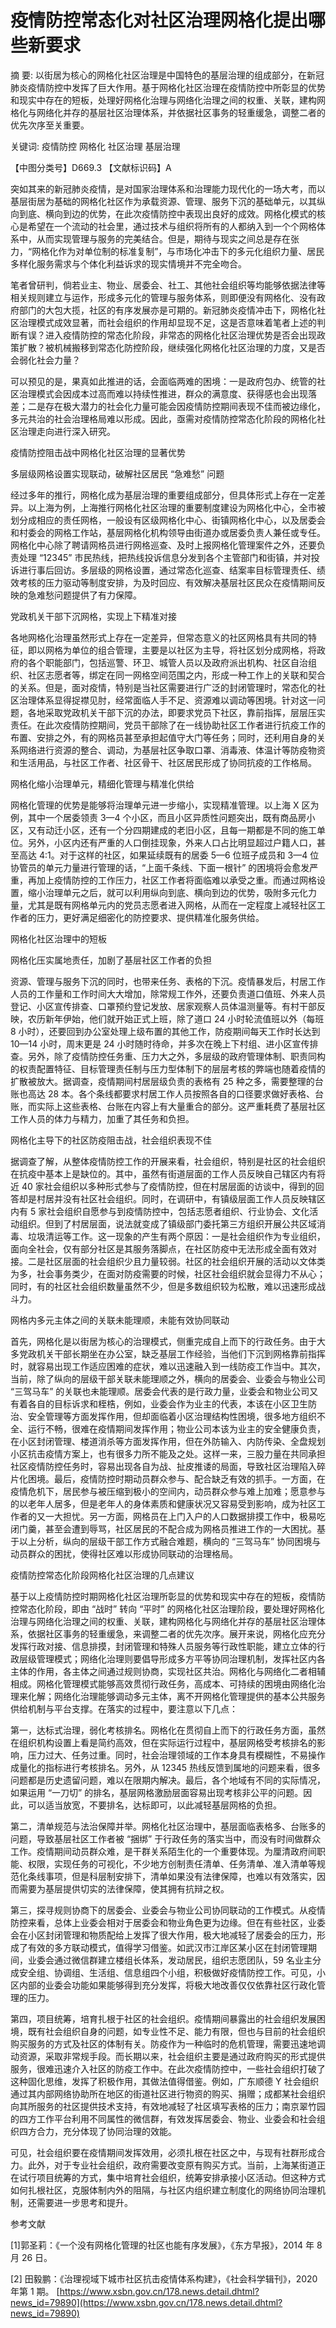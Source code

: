 # 疫情防控常态化对社区治理网格化提出哪些新要求
摘 要: 以街居为核心的网格化社区治理是中国特色的基层治理的组成部分，在新冠肺炎疫情防控中发挥了巨大作用。基于网格化社区治理在疫情防控中所彰显的优势和现实中存在的短板，处理好网格化治理与网络化治理之间的权重、关联，建构网格化与网络化并存的基层社区治理体系，并依据社区事务的轻重缓急，调整二者的优先次序至关重要。

关键词: 疫情防控 网格化 社区治理 基层治理

【中图分类号】D669.3 【文献标识码】A

突如其来的新冠肺炎疫情，是对国家治理体系和治理能力现代化的一场大考，而以基层街居为基础的网格化社区作为承载资源、管理、服务下沉的基础单元，以其纵向到底、横向到边的优势，在此次疫情防控中表现出良好的成效。网格化模式的核心是希望在一个流动的社会里，通过技术与组织将所有的人都纳入到一个个网格体系中，从而实现管理与服务的完美结合。但是，期待与现实之间总是存在张力，“网格化作为对单位制的标准复制”，与市场化冲击下的多元化组织力量、居民多样化服务需求与个体化利益诉求的现实情境并不完全吻合。

笔者曾研判，倘若业主、物业、居委会、社工、其他社会组织等均能够依据法律等相关规则建立与运作，形成多元化的管理与服务体系，则即便没有网格化、没有政府部门的大包大揽，社区的有序发展亦是可期的。新冠肺炎疫情冲击下，网格化社区治理模式成效显著，而社会组织的作用却显现不足，这是否意味着笔者上述的判断有误？进入疫情防控的常态化阶段，非常态的网格化社区治理优势是否会出现政策扩散？被机械搬移到常态化防控阶段，继续强化网格化社区治理的力度，又是否会弱化社会力量？

可以预见的是，果真如此推进的话，会面临两难的困境：一是政府包办、统管的社区治理模式会因成本过高而难以持续性推进，群众的满意度、获得感也会出现落差；二是存在极大潜力的社会化力量可能会因疫情防控期间表现不佳而被边缘化，多元共治的社会治理格局难以形成。因此，亟需对疫情防控常态化阶段的网格化社区治理走向进行深入研究。

疫情防控阻击战中网格化社区治理的显著优势

多层级网格设置实现联动，破解社区居民 “急难愁” 问题

经过多年的推行，网格化成为基层治理的重要组成部分，但具体形式上存在一定差异。以上海为例，上海推行网格化社区治理的重要制度建设为网格化中心，全市被划分成相应的责任网格，一般设有区级网格化中心、街镇网格化中心，以及居委会和村委会的网格工作站，基层网格化机构领导由街道办或居委负责人兼任或专任。网格化中心除了聘请网格员进行网格巡查、及时上报网格化管理案件之外，还要负责处理 “12345” 市民热线，把热线投诉信息分发到各个主管部门和街镇，并对投诉进行事后回访。多层级的网格设置，通过常态化巡查、结案率目标管理责任、绩效考核的压力驱动等制度安排，为及时回应、有效解决基层社区民众在疫情期间反映的急难愁问题提供了有力保障。

党政机关干部下沉网格，实现上下精准对接

各地网格化治理虽然形式上存在一定差异，但常态意义的社区网格具有共同的特征，即以网格为单位的组合管理，主要是以社区为主导，将社区划分成网格，将政府的各个职能部门，包括巡警、环卫、城管人员以及政府派出机构、社区自治组织、社区志愿者等，绑定在同一网格空间范围之内，形成一种工作上的关联和契合的关系。但是，面对疫情，特别是当社区需要进行广泛的封闭管理时，常态化的社区治理体系显得捉襟见肘，经常面临人手不足、资源难以调动等困境。针对这一问题，各地采取党政机关干部下沉的办法，即要求党员下社区，靠前指挥，层层压实责任。在此次疫情防控期间，党员干部除了在一线协助社区工作者进行抗疫工作的布置、安排之外，有的网格员甚至承担起值守大门等任务；同时，还利用自身的关系网络进行资源的整合、调动，为基层社区争取口罩、消毒液、体温计等防疫物资和生活用品，与社区工作者、社区骨干、社区居民形成了协同抗疫的工作格局。

网格化缩小治理单元，精细化管理与精准化供给

网格化管理的优势是能够将治理单元进一步缩小，实现精准管理。以上海 X 区为例，其中一个居委领责 3—4 个小区，而且小区异质性问题突出，既有商品房小区，又有动迁小区，还有一个分四期建成的老旧小区，且每一期都是不同的施工单位。另外，小区内还有严重的人口倒挂现象，外来人口占比明显超过户籍人口，甚至高达 4:1。对于这样的社区，如果延续既有的居委 5—6 位班子成员和 3—4 位协管员的单元力量进行管理的话，“上面千条线、下面一根针” 的困境将会愈发严重，再加上疫情防控的工作压力，社区工作者将面临难以承受之重。而通过网格设置，缩小治理单元之后，就可以利用纵向到底、横向到边的优势，吸附多元化力量，尤其是既有网格单元内的党员志愿者进入网格，从而在一定程度上减轻社区工作者的压力，更好满足细密化的防控要求、提供精准化服务供给。

网格化社区治理中的短板

网格化压实属地责任，加剧了基层社区工作者的负担

资源、管理与服务下沉的同时，也带来任务、表格的下沉。疫情暴发后，村居工作人员的工作量和工作时间大大增加，除常规工作外，还要负责道口值班、外来人员登记、小区宣传排查、口罩预约登记发放、居家观察人员体温测量等。有村干部反映，农历新年伊始，他们就开始正式上班，除了道口 24 小时轮流值班以外（每班 8 小时），还要回到办公室处理上级布置的其他工作，防疫期间每天工作时长达到 10—14 小时，周末更是 24 小时随时待命，并多次在晚上下村组、进小区宣传排查。另外，除了疫情防控任务重、压力大之外，多层级的政府管理体制、职责同构的权责配置特征、目标管理责任制与压力型体制下的层层考核的弊端也随着疫情的扩散被放大。据调查，疫情期间村居层级负责的表格有 25 种之多，需要整理的台账也高达 28 本。各个条线都要求村居工作人员按照各自的口径要求做好表格、台账，而实际上这些表格、台账在内容上有大量重合的部分。这严重耗费了基层社区工作人员的体力与精力，加重了其任务和负担。

网格化主导下的社区防疫阻击战，社会组织表现不佳

据调查了解，从整体疫情防控工作的开展来看，社会组织，特别是社区的社会组织在抗疫中基本上是缺位的。其中，虽然有街道层面的工作人员反映自己辖区内有将近 40 家社会组织以多种形式参与了疫情防控，但在村居层面的访谈中，得到的回答却是村居并没有社区社会组织。同时，在调研中，有镇级层面工作人员反映辖区内有 5 家社会组织自愿参与到疫情防控中，包括志愿者组织、行业协会、文化活动组织。但到了村居层面，说法就变成了镇级部门委托第三方组织开展公共区域消毒、垃圾清运等工作。这一现象的产生有两个原因：一是社会组织作为专业组织，面向全社会，仅有部分社区是其服务落脚点，在社区防疫中无法形成全面有效对接。二是社区层面的社会组织少且力量较弱。社区的社会组织开展的活动以文体类为多，社会事务类少，在面对防疫需要的时候，社区社会组织就会显得力不从心；同时，有的社区社会组织数量虽然不少，但是多数组织较为松散，难以迅速形成战斗力。

网格内多元主体之间的关联未能理顺，未能有效协同联动

首先，网格化是以街居为核心的治理模式，侧重完成自上而下的行政任务。由于大多党政机关干部长期坐在办公室，缺乏基层工作经验，当他们下沉到网格靠前指挥时，就容易出现工作适应困难的症状，难以迅速融入到一线防疫工作当中。其次，当前，除了纵向的层级干部关联未能理顺之外，横向的居委会、业委会与物业公司 “三驾马车” 的关联也未能理顺。居委会代表的是行政力量，业委会和物业公司又有着各自的目标诉求和桎梏，例如，业委会作为业主的代表，本该在小区卫生防治、安全管理等方面发挥作用，但却面临着小区治理结构性困境，很多地方组织不全、运行不畅，很难在疫情期间发挥作用；物业公司本该为业主的安全健康负责，在小区封闭管理、楼道消杀等方面发挥作用，但在外防输入、内防传染、全盘规划小区抗击疫情方案上，也有很多力所不能及之处。这样一来，三股力量在共同承担社区疫情防控任务时，容易出现各自为战、扯皮推诿的局面，导致社区治理陷入碎片化困境。最后，疫情防控时期动员群众参与、配合缺乏有效的抓手。一方面，在疫情危机下，居民参与被压缩到极小的空间内，动员群众参与难上加难；愿意参与的以老年人居多，但是老年人的身体素质和健康状况又容易受到影响，成为社区工作者的又一大担忧。另一方面，网格员在上门入户的人口数据排摸工作中，极易吃闭门羹，甚至会遭到辱骂，社区居民的不配合成为网格员推进工作的一大困扰。基于以上分析，纵向的层级干部工作方式融合难题，横向的 “三驾马车” 协同困境与动员群众的困扰，使得社区难以形成协同联动的治理格局。

疫情防控常态化阶段网格化社区治理的几点建议

基于以上疫情防控时期网格化社区治理所彰显的优势和现实中存在的短板，疫情防控常态化阶段，即由 “战时” 转向 “平时” 的网格化社区治理阶段，要处理好网格化治理与网络化治理之间的权重、关联，建构网格化与网络化并存的基层社区治理体系，依据社区事务的轻重缓急，来调整二者的优先次序。展开来说，网格化应充分发挥行政对接、信息排摸，封闭管理和特殊人员服务等行政性职能，建立立体的行政层级管理模式；网络化治理则要倡导形成多方平等协同治理机制，发挥社区内各主体的作用，各主体之间通过规则协商，实现社区共治。网格化与网络化二者相辅相成。网格化管理模式能够高效贯彻行政任务，高成本、可持续的困境由网络化治理来化解；网络化治理能够调动多元主体，离不开网格化管理提供的基本公共服务供给机制与平台支撑。在落实的过程中，要注意以下几点：

第一，达标式治理，弱化考核排名。网格化在贯彻自上而下的行政任务方面，虽然在组织机构设置上看是简约高效，但在实际运行过程中，基层网格受考核排名的影响，压力过大、任务过重。同时，社会治理领域的工作本身具有模糊性，不易操作成量化的指标进行考核排名。另外，从 12345 热线反馈到属地的问题来看，很多问题都是历史遗留问题，难以在限期内解决。最后，各个地域有不同的实际情况，如果运用 “一刀切” 的排名，基层网格激励层面容易出现考核非公平的问题。因此，可以适当放宽，不要排名，达标即可，以此减轻基层网格的负担。

第二，清单规范与法治保障并举。网格化社区治理中，基层面临表格多、台账多的问题，导致基层社区工作者被 “捆绑” 于行政任务的落实当中，而没有时间做群众工作。疫情期间动员群众难，是干群关系陌生化的一个重要体现。为厘清政府间职能、权限，实现任务的可视化，不少地方创制责任清单、任务清单、准入清单等规范化条线事项，但是科层制安排下，清单如果没有法律保障，也难以有效落实，因而需要为基层提供切实的法律保障，使其拥有抗辩之权。

第三，探寻规则协商下的居委会、业委会与物业公司协同联动的工作模式。从疫情防控来看，总体上业委会相对于居委会和物业角色更为边缘。但在有些社区，业委会在小区封闭管理和物质配给上发挥了很大作用，极大地减轻了居委会的压力，形成了有效的多方联动模式，值得学习借鉴。如武汉市江岸区某小区在封闭管理期间，业委会通过微信群建立楼组长体系，发动居民，组织志愿团队，59 名业主分成安全组、协调组、生活组、信息组四个小组，积极做好疫情防控工作。可见，小区内部的业委会功能如果能够得到充分发挥，将极大地改善仅仅依靠社区行政化管理的压力。

第四，项目统筹，培育扎根于社区的社会组织。疫情期间暴露出的社会组织发展困境，既有社会组织自身的问题，如专业性不足、能力有限，但也与目前的社会组织购买服务的方式及社区的体制有关。防疫作为一种临时的危机管理，需要迅速地调动资源，采取非常规手段。而长期以来，社会组织主要是通过政府购买的形式提供服务，很难迅速介入社区的防疫工作中。在此次疫情防控中，一些社会组织打破了这种固化思维，发挥了积极作用，其做法值得借鉴。例如，广东顺德 Y 社会组织通过其内部网络协助所在地区的街道社区进行物资的购买、捐赠；成都某社会组织向其所服务的社区提供技术支持，有效地减轻了社区填写表格的压力；南京翠竹园的四方工作平台利用不同属性的微信群，有效发挥居委会、物业、业委会和社会组织四方合力，充分体现了协同治理的效能。

可见，社会组织要在疫情期间发挥效用，必须扎根在社区之中，与现有社群形成合力。此外，对于专业社会组织，政府需要改变原有购买方式。当前，上海某街道正在试行项目统筹的方式，集中培育社会组织，统筹安排承接小区活动。但这种方式如何扎根社区，克服体制内外的阻隔，与社区内组织建立制度化的网络协同治理机制，还需要进一步思考和提升。

参考文献

\[1]郭圣莉：《一个没有网格化管理的社区也能有序发展》，《东方早报》，2014 年 8 月 26 日。

\[2] 田毅鹏：《治理视域下城市社区抗击疫情体系构建》，《社会科学辑刊》，2020 年第 1 期。 
 [https://www.xsbn.gov.cn/178.news.detail.dhtml?news_id=79890](https://www.xsbn.gov.cn/178.news.detail.dhtml?news_id=79890)
